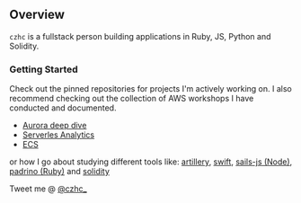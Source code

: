 ## Overview 

`czhc` is a fullstack person building applications in Ruby, JS, Python and Solidity. 

### Getting Started

Check out the pinned repositories for projects I'm actively working on. 
I also recommend checking out the collection of AWS workshops I have conducted and documented. 

* [Aurora deep dive](https://github.com/czhc/aurora-deep-dive)
* [Serverles Analytics](https://github.com/czhc/serverless-datalake-on-aws)
* [ECS](https://github.com/czhc/ecs-lab)

or how I go about studying different tools like: [artillery](https://github.com/czhc/artillery), [swift](https://github.com/czhc/FizzBuzz), [sails-js (Node)](https://github.com/czhc/demo-sails), [padrino (Ruby)](https://github.com/czhc/padrino-exp) and [solidity](https://github.com/czhc/solidity-intro)

Tweet me @ [@czhc_](https://www.twitter.com/czhc_)


<!--
**czhc/czhc** is a ✨ _special_ ✨ repository because its `README.md` (this file) appears on your GitHub profile.

Here are some ideas to get you started:

- 🔭 I’m currently working on ...
- 🌱 I’m currently learning ...
- 👯 I’m looking to collaborate on ...
- 🤔 I’m looking for help with ...
- 💬 Ask me about ...
- 📫 How to reach me: ...
- 😄 Pronouns: ...
- ⚡ Fun fact: ...
-->
